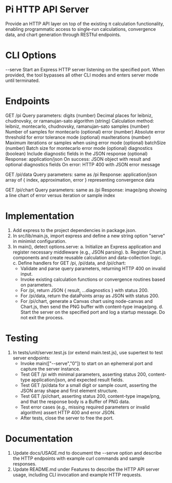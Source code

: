# Pi HTTP API Server

Provide an HTTP API layer on top of the existing π calculation functionality, enabling programmatic access to single-run calculations, convergence data, and chart generation through RESTful endpoints.

# CLI Options

--serve <port>   Start an Express HTTP server listening on the specified port. When provided, the tool bypasses all other CLI modes and enters server mode until terminated.

# Endpoints

GET /pi
Query parameters:
  digits (number)        Decimal places for leibniz, chudnovsky, or ramanujan-sato
  algorithm (string)     Calculation method: leibniz, montecarlo, chudnovsky, ramanujan-sato
  samples (number)       Number of samples for montecarlo (optional)
  error (number)         Absolute error threshold for error tolerance mode (optional)
  maxIterations (number) Maximum iterations or samples when using error mode (optional)
  batchSize (number)     Batch size for montecarlo error mode (optional)
  diagnostics (boolean)  Include diagnostic fields in the JSON response (optional)
Response: application/json
  On success: JSON object with result and optional diagnostics fields
  On error: HTTP 400 with JSON error message

GET /pi/data
Query parameters: same as /pi
Response: application/json array of { index, approximation, error } representing convergence data

GET /pi/chart
Query parameters: same as /pi
Response: image/png showing a line chart of error versus iteration or sample index

# Implementation

1. Add express to the project dependencies in package.json.
2. In src/lib/main.js, import express and define a new string option "serve" in minimist configuration.
3. In main(), detect options.serve:
   a. Initialize an Express application and register necessary middleware (e.g., JSON parsing).
   b. Register Chart.js components and create reusable calculation and data-collection logic.
   c. Define handlers for GET /pi, /pi/data, and /pi/chart:
      - Validate and parse query parameters, returning HTTP 400 on invalid input.
      - Invoke existing calculation functions or convergence routines based on parameters.
      - For /pi, return JSON { result, ...diagnostics } with status 200.
      - For /pi/data, return the dataPoints array as JSON with status 200.
      - For /pi/chart, generate a Canvas chart using node-canvas and Chart.js, then send the PNG buffer with content-type image/png.
   d. Start the server on the specified port and log a startup message. Do not exit the process.

# Testing

1. In tests/unit/server.test.js (or extend main.test.js), use supertest to test server endpoints:
   - Invoke main(["--serve","0"]) to start on an ephemeral port and capture the server instance.
   - Test GET /pi with minimal parameters, asserting status 200, content-type application/json, and expected result fields.
   - Test GET /pi/data for a small digit or sample count, asserting the JSON array shape and first element structure.
   - Test GET /pi/chart, asserting status 200, content-type image/png, and that the response body is a Buffer of PNG data.
   - Test error cases (e.g., missing required parameters or invalid algorithm) assert HTTP 400 and error JSON.
   - After tests, close the server to free the port.

# Documentation

1. Update docs/USAGE.md to document the --serve option and describe the HTTP endpoints with example curl commands and sample responses.
2. Update README.md under Features to describe the HTTP API server usage, including CLI invocation and example HTTP requests.